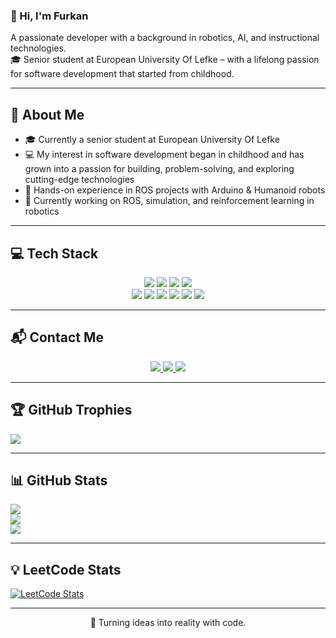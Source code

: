 ### 👋 Hi, I'm Furkan  

A passionate developer with a background in robotics, AI, and instructional technologies.  
🎓 Senior student at European University Of Lefke – with a lifelong passion for software development that started from childhood.  

---

## 📌 About Me
- 🎓 Currently a senior student at European University Of Lefke  
- 💻 My interest in software development began in childhood and has grown into a passion for building, problem-solving, and exploring cutting-edge technologies   
- 🤖 Hands-on experience in ROS projects with Arduino & Humanoid robots   
- 🔬 Currently working on ROS, simulation, and reinforcement learning in robotics  

---

## 💻 Tech Stack  

<p align="center">
  <!-- Languages -->
  <img src="https://img.shields.io/badge/Python-3776AB?style=for-the-badge&logo=python&logoColor=white"/>
  <img src="https://img.shields.io/badge/C++-00599C?style=for-the-badge&logo=cplusplus&logoColor=white"/>
  <img src="https://img.shields.io/badge/Java-007396?style=for-the-badge&logo=java&logoColor=white"/>
  <img src="https://img.shields.io/badge/Kotlin-0095D5?style=for-the-badge&logo=kotlin&logoColor=white"/>
  
  <br/>
  
  <!-- Tools -->
  <img src="https://img.shields.io/badge/React-20232A?style=for-the-badge&logo=react&logoColor=61DAFB"/>
  <img src="https://img.shields.io/badge/n8n-FF6D70?style=for-the-badge&logo=n8n&logoColor=white"/>
  <img src="https://img.shields.io/badge/ROS-22314E?style=for-the-badge&logo=ros&logoColor=white"/>
  <img src="https://img.shields.io/badge/Gazebo-FF6F00?style=for-the-badge&logo=ros&logoColor=white"/>
  <img src="https://img.shields.io/badge/TensorFlow-FF6F00?style=for-the-badge&logo=tensorflow&logoColor=white"/>
  <img src="https://img.shields.io/badge/PyTorch-EE4C2C?style=for-the-badge&logo=pytorch&logoColor=white"/>
</p>

---

## 📬 Contact Me  

<p align="center">
  <a href="https://www.linkedin.com/in/furkan-arda-y%C4%B1lmaz-dev/">
    <img src="https://img.shields.io/badge/LinkedIn-0A66C2?style=for-the-badge&logo=linkedin&logoColor=white"/>
  </a>
  <a href="mailto:furkanyilmaz.andev@gmail.com">
    <img src="https://img.shields.io/badge/Gmail-D14836?style=for-the-badge&logo=gmail&logoColor=white"/>
  </a>
  <a href="https://yilmazafurkan.vercel.app/">
    <img src="https://img.shields.io/badge/Portfolio-000000?style=for-the-badge&logo=googlechrome&logoColor=white"/>
  </a>
</p>

---

## 🏆 GitHub Trophies

![](https://github-profile-trophy.vercel.app/?username=furkanyilmaz&theme=darkhub&no-frame=false&no-bg=false&margin-w=4)

---

## 📊 GitHub Stats
![](https://github-readme-stats.vercel.app/api?username=furkanyilmaz&show_icons=true&theme=radical&include_all_commits=true&count_private=true)  
![](https://github-readme-streak-stats.herokuapp.com/?user=furkanyilmaz&theme=radical&hide_border=false)  
![](https://github-readme-stats.vercel.app/api/top-langs/?username=furkanyilmaz&theme=radical&hide_border=false&layout=compact)

---

## 💡 LeetCode Stats
[![LeetCode Stats](https://leetcard.jacoblin.cool/user4150x?theme=dark&font=Karma&ext=heatmap)](https://leetcode.com/user4150x)

---

<p align="center">
 🚀 Turning ideas into reality with code.
</p>
